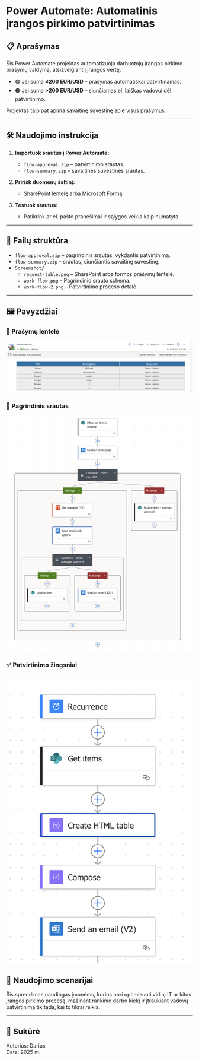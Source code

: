 # Power Automate: Automatinis įrangos pirkimo patvirtinimas

## 📋 Aprašymas

Šis Power Automate projektas automatizuoja darbuotojų įrangos pirkimo prašymų valdymą, atsižvelgiant į įrangos vertę:

- 🟢 Jei suma **≤200 EUR/USD** – prašymas automatiškai patvirtinamas.
- 🟠 Jei suma **>200 EUR/USD** – siunčiamas el. laiškas vadovui dėl patvirtinimo.

Projektas taip pat apima savaitinę suvestinę apie visus prašymus.

---

## 🛠️ Naudojimo instrukcija

1. **Importuok srautus į Power Automate:**
   - `flow-approval.zip` – patvirtinimo srautas.
   - `flow-summary.zip` – savaitinės suvestinės srautas.

2. **Pririšk duomenų šaltinį:**
   - SharePoint lentelę arba Microsoft Formą.

3. **Testuok srautus:**
   - Patikrink ar el. pašto pranešimai ir sąlygos veikia kaip numatyta.

---

## 📂 Failų struktūra

- `flow-approval.zip` – pagrindinis srautas, vykdantis patvirtinimą.
- `flow-summary.zip` – srautas, siunčiantis savaitinę suvestinę.
- `Screenshot/`
  - `request-table.png` – SharePoint arba formos prašymų lentelė.
  - `work-flow.png` – Pagrindinio srauto schema.
  - `work-flow-2.png` – Patvirtinimo proceso detalė.

---
## 🖼️ Pavyzdžiai

### 🧾 Prašymų lentelė
![Request Table](Screenshot/Request%20table.png)

### 🔄 Pagrindinis srautas
![Work Flow](Screenshot/Work%20flow.png)

### ✅ Patvirtinimo žingsniai
![Work Flow 2](Screenshot/Work%20flow%202.png)
---

## 💼 Naudojimo scenarijai

Šis sprendimas naudingas įmonėms, kurios nori optimizuoti vidinį IT ar kitos įrangos pirkimo procesą, mažinant rankinio darbo kiekį ir įtraukiant vadovų patvirtinimą tik tada, kai to tikrai reikia.

---

## 📅 Sukūrė

Autorius: Darius  
Data: 2025 m.

